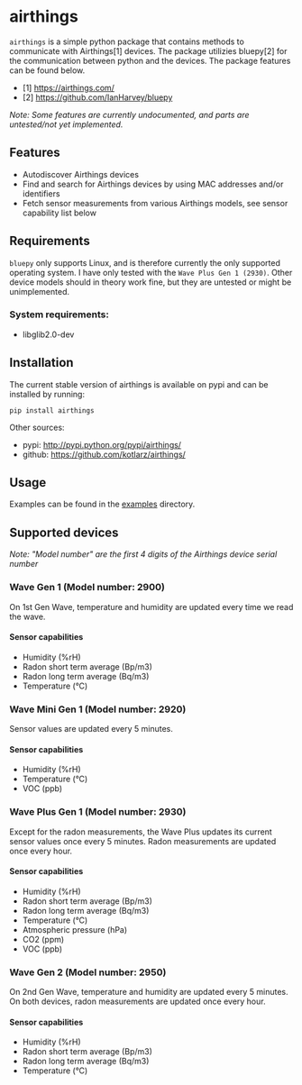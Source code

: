 # airthings

`airthings` is a simple python package that contains methods to communicate with Airthings[1] devices. The package utilizies bluepy[2] for the communication between python and the devices. The package features can be found below.

- [1] https://airthings.com/
- [2] https://github.com/IanHarvey/bluepy

_Note: Some features are currently undocumented, and parts are untested/not yet implemented._

## Features

- Autodiscover Airthings devices
- Find and search for Airthings devices by using MAC addresses and/or identifiers
- Fetch sensor measurements from various Airthings models, see sensor capability list below

## Requirements

`bluepy` only supports Linux, and is therefore currently the only supported operating system.
I have only tested with the `Wave Plus Gen 1 (2930)`. Other device models should in theory work fine, but they are untested or might be unimplemented.

### System requirements:

- libglib2.0-dev

## Installation

The current stable version of airthings is available on pypi and can be installed by running:

`pip install airthings`

Other sources:

- pypi: http://pypi.python.org/pypi/airthings/
- github: https://github.com/kotlarz/airthings/

## Usage

Examples can be found in the [examples](./examples) directory.

## Supported devices

_Note: "Model number" are the first 4 digits of the Airthings device serial number_

### Wave Gen 1 (Model number: 2900)

On 1st Gen Wave, temperature and humidity are updated every time we read the wave.

#### Sensor capabilities

- Humidity (%rH)
- Radon short term average (Bp/m3)
- Radon long term average (Bq/m3)
- Temperature (°C)

### Wave Mini Gen 1 (Model number: 2920)

Sensor values are updated every 5 minutes.

#### Sensor capabilities

- Humidity (%rH)
- Temperature (°C)
- VOC (ppb)

### Wave Plus Gen 1 (Model number: 2930)

Except for the radon measurements, the Wave Plus updates its current sensor values once every 5 minutes. Radon measurements are updated once every hour.

#### Sensor capabilities

- Humidity (%rH)
- Radon short term average (Bp/m3)
- Radon long term average (Bq/m3)
- Temperature (°C)
- Atmospheric pressure (hPa)
- CO2 (ppm)
- VOC (ppb)

### Wave Gen 2 (Model number: 2950)

On 2nd Gen Wave, temperature and humidity are updated every 5 minutes. On both devices, radon measurements are updated once every hour.

#### Sensor capabilities

- Humidity (%rH)
- Radon short term average (Bp/m3)
- Radon long term average (Bq/m3)
- Temperature (°C)

